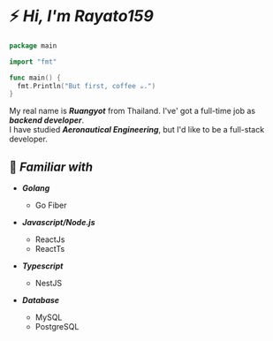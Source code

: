 <h1>⚡️ <i>Hi, I'm Rayato159</i></h1> 

```Go
package main

import "fmt"

func main() {
  fmt.Println("But first, coffee ☕.")
}
```

<p>
  My real name is <strong><i>Ruangyot</i></strong> from Thailand. I've' got a full-time job as <strong><i>backend developer</i></strong>.<br>
  I have studied <strong><i>Aeronautical Engineering</i></strong>, but I'd like to be a full-stack developer.
</p>

<h2>📑 <i>Familiar with</i></h2>
<ul>
  <li><strong><i>Golang</i></strong></li>
  <ul>
    <li>Go Fiber</li>
  </ul>
  <p></p>
  <li><strong><i>Javascript/Node.js</i></strong></li>
  <ul>
    <li>ReactJs</li>
    <li>ReactTs</li>
  </ul>
  <p></p>
  <li><strong><i>Typescript</i></strong></li>
  <ul>
    <li>NestJS</li>
  </ul>
  <p></p>
  <li><strong><i>Database</i></strong></li>
  <ul>
    <li>MySQL</li>
    <li>PostgreSQL</li>
  </ul>
</ul>
